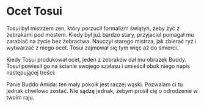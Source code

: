 # Ocet Tosui

Tosui był mistrzem zen, który porzucił formalizm świątyń, żeby żyć z żebrakami pod mostem. Kiedy był już bardzo stary, przyjaciel pomagał mu zarabiać na życie bez żebractwa. Nauczył starego mistrza, jak zbierać ryż i wytwarzać z niego ocet. Tosui zajmował się tym więc aż do śmierci.

Kiedy Tosui produkował ocet, jeden z żebraków dał mu obrazek Buddy. Tosui powiesił go na ścianie swojego szałasu i umieścił obok niego napis następującej treści:

Panie Buddo Amida: ten mały pokoik jest raczej wąski. Pozwalam ci tu jednak chwilowo zostać. Nie sądzę jednak, żebym prosił cię o odrodzenie w twoim raju.

